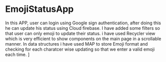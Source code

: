 # EmojiStatusApp
In this APP, user can login using Google sign authentication, after doing this he can update his status using Cloud firebase. I have added some filters so that user can only emoji to update their status.
i have used Recycler view which is very efficient to show components on the main page in a scrollable manner.
In data structures i have used MAP to store Emoji format and checking for each charatcer wise updating so that we enter a valid emoji each time.
]
